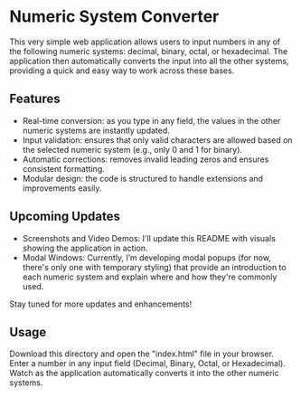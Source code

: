 # Numeric System Converter
This very simple web application allows users to input numbers in any of the following numeric systems: decimal, binary, octal, or hexadecimal. The application then automatically converts the input into all the other systems, providing a quick and easy way to work across these bases.

## Features
* Real-time conversion: as you type in any field, the values in the other numeric systems are instantly updated.
* Input validation: ensures that only valid characters are allowed based on the selected numeric system (e.g., only 0 and 1 for binary).
* Automatic corrections: removes invalid leading zeros and ensures consistent formatting.
* Modular design: the code is structured to handle extensions and improvements easily.
## Upcoming Updates
* Screenshots and Video Demos: I'll update this README with visuals showing the application in action.
* Modal Windows: Currently, I’m developing modal popups (for now, there's only one with temporary styling) that provide an introduction to each numeric system and explain where and how they're commonly used.

Stay tuned for more updates and enhancements!

## Usage
Download this directory and open the "index.html" file in your browser.
Enter a number in any input field (Decimal, Binary, Octal, or Hexadecimal).
Watch as the application automatically converts it into the other numeric systems.

